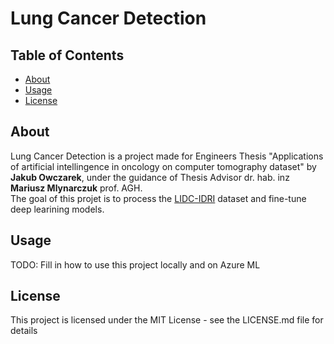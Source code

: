 # Lung Cancer Detection

## Table of Contents
- [About](#about)
- [Usage](#usage)
- [License](#license)

## About
Lung Cancer Detection is a project made for Engineers Thesis "Applications of artificial intellingence in oncology on computer tomography dataset" by **Jakub Owczarek**, under the guidance of Thesis Advisor dr. hab. inz **Mariusz Mlynarczuk** prof. AGH.
<br>
The goal of this projet is to process the [LIDC-IDRI](https://wiki.cancerimagingarchive.net/pages/viewpage.action?pageId=1966254) dataset and fine-tune deep learining models.

## Usage

TODO: Fill in how to use this project locally and on Azure ML

## License
This project is licensed under the MIT License - see the LICENSE.md file for details
